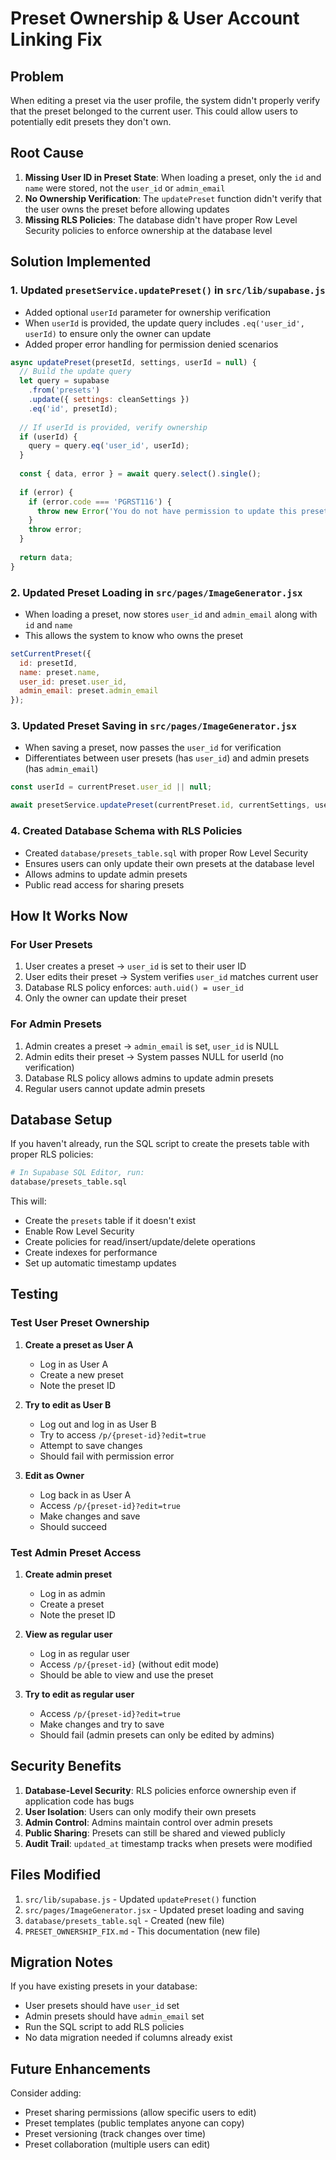 # Preset Ownership & User Account Linking Fix

## Problem
When editing a preset via the user profile, the system didn't properly verify that the preset belonged to the current user. This could allow users to potentially edit presets they don't own.

## Root Cause
1. **Missing User ID in Preset State**: When loading a preset, only the `id` and `name` were stored, not the `user_id` or `admin_email`
2. **No Ownership Verification**: The `updatePreset` function didn't verify that the user owns the preset before allowing updates
3. **Missing RLS Policies**: The database didn't have proper Row Level Security policies to enforce ownership at the database level

## Solution Implemented

### 1. Updated `presetService.updatePreset()` in `src/lib/supabase.js`
- Added optional `userId` parameter for ownership verification
- When `userId` is provided, the update query includes `.eq('user_id', userId)` to ensure only the owner can update
- Added proper error handling for permission denied scenarios

```javascript
async updatePreset(presetId, settings, userId = null) {
  // Build the update query
  let query = supabase
    .from('presets')
    .update({ settings: cleanSettings })
    .eq('id', presetId);
  
  // If userId is provided, verify ownership
  if (userId) {
    query = query.eq('user_id', userId);
  }
  
  const { data, error } = await query.select().single();
  
  if (error) {
    if (error.code === 'PGRST116') {
      throw new Error('You do not have permission to update this preset or it does not exist.');
    }
    throw error;
  }
  
  return data;
}
```

### 2. Updated Preset Loading in `src/pages/ImageGenerator.jsx`
- When loading a preset, now stores `user_id` and `admin_email` along with `id` and `name`
- This allows the system to know who owns the preset

```javascript
setCurrentPreset({ 
  id: presetId, 
  name: preset.name,
  user_id: preset.user_id,
  admin_email: preset.admin_email
});
```

### 3. Updated Preset Saving in `src/pages/ImageGenerator.jsx`
- When saving a preset, now passes the `user_id` for verification
- Differentiates between user presets (has `user_id`) and admin presets (has `admin_email`)

```javascript
const userId = currentPreset.user_id || null;

await presetService.updatePreset(currentPreset.id, currentSettings, userId);
```

### 4. Created Database Schema with RLS Policies
- Created `database/presets_table.sql` with proper Row Level Security
- Ensures users can only update their own presets at the database level
- Allows admins to update admin presets
- Public read access for sharing presets

## How It Works Now

### For User Presets
1. User creates a preset → `user_id` is set to their user ID
2. User edits their preset → System verifies `user_id` matches current user
3. Database RLS policy enforces: `auth.uid() = user_id`
4. Only the owner can update their preset

### For Admin Presets
1. Admin creates a preset → `admin_email` is set, `user_id` is NULL
2. Admin edits their preset → System passes NULL for userId (no verification)
3. Database RLS policy allows admins to update admin presets
4. Regular users cannot update admin presets

## Database Setup

If you haven't already, run the SQL script to create the presets table with proper RLS policies:

```bash
# In Supabase SQL Editor, run:
database/presets_table.sql
```

This will:
- Create the `presets` table if it doesn't exist
- Enable Row Level Security
- Create policies for read/insert/update/delete operations
- Create indexes for performance
- Set up automatic timestamp updates

## Testing

### Test User Preset Ownership
1. **Create a preset as User A**
   - Log in as User A
   - Create a new preset
   - Note the preset ID

2. **Try to edit as User B**
   - Log out and log in as User B
   - Try to access `/p/{preset-id}?edit=true`
   - Attempt to save changes
   - Should fail with permission error

3. **Edit as Owner**
   - Log back in as User A
   - Access `/p/{preset-id}?edit=true`
   - Make changes and save
   - Should succeed

### Test Admin Preset Access
1. **Create admin preset**
   - Log in as admin
   - Create a preset
   - Note the preset ID

2. **View as regular user**
   - Log in as regular user
   - Access `/p/{preset-id}` (without edit mode)
   - Should be able to view and use the preset

3. **Try to edit as regular user**
   - Access `/p/{preset-id}?edit=true`
   - Make changes and try to save
   - Should fail (admin presets can only be edited by admins)

## Security Benefits

1. **Database-Level Security**: RLS policies enforce ownership even if application code has bugs
2. **User Isolation**: Users can only modify their own presets
3. **Admin Control**: Admins maintain control over admin presets
4. **Public Sharing**: Presets can still be shared and viewed publicly
5. **Audit Trail**: `updated_at` timestamp tracks when presets were modified

## Files Modified

1. `src/lib/supabase.js` - Updated `updatePreset()` function
2. `src/pages/ImageGenerator.jsx` - Updated preset loading and saving
3. `database/presets_table.sql` - Created (new file)
4. `PRESET_OWNERSHIP_FIX.md` - This documentation (new file)

## Migration Notes

If you have existing presets in your database:
- User presets should have `user_id` set
- Admin presets should have `admin_email` set
- Run the SQL script to add RLS policies
- No data migration needed if columns already exist

## Future Enhancements

Consider adding:
- Preset sharing permissions (allow specific users to edit)
- Preset templates (public templates anyone can copy)
- Preset versioning (track changes over time)
- Preset collaboration (multiple users can edit)
